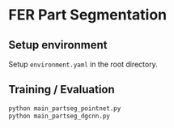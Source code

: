 # FER Part Segmentation

## Setup environment
Setup `environment.yaml` in the root directory.

## Training / Evaluation

```bash
python main_partseg_pointnet.py
python main_partseg_dgcnn.py
```